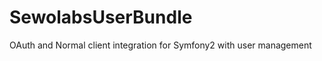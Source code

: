 SewolabsUserBundle
==================

OAuth and Normal client integration for Symfony2 with user management